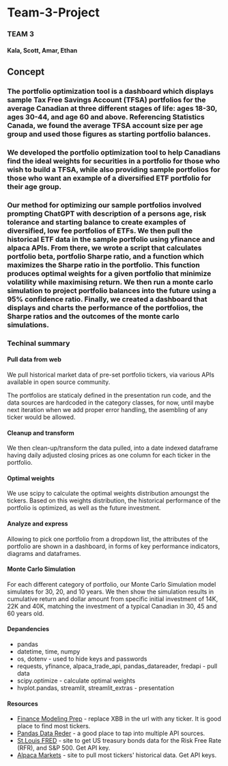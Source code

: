 # Team-3-Project

### TEAM 3
#### Kala, Scott, Amar, Ethan
## Concept
### The portfolio optimization tool is a dashboard which displays sample Tax Free Savings Account (TFSA) portfolios for the average Canadian at three different stages of life: ages 18-30, ages 30-44, and age 60 and above. Referencing Statistics Canada, we found the average TFSA account size per age group and used those figures as starting portfolio balances. 
### We developed the portfolio optimization tool to help Canadians find the ideal weights for securities in a portfolio for those who wish to build a TFSA, while also providing sample portfolios for those who want an example of a diversified ETF portfolio for their age group.

### Our method for optimizing our sample portfolios involved prompting ChatGPT with description of a persons age, risk tolerance and starting balance to create examples of diversified, low fee portfolios of ETFs. We then pull the historical ETF data in the sample portfolio using yfinance and alpaca APIs. From there, we wrote a script that calculates portfolio beta, portfolio Sharpe ratio, and a function which maximizes the Sharpe ratio in the portfolio. This function produces optimal weights for a given portfolio that minimize volatility while maximising return. We then run a monte carlo simulation to project portfolio balances into the future using a 95% confidence ratio. Finally, we created a dashboard that displays and charts the performance of the portfolios, the Sharpe ratios and the outcomes of the monte carlo simulations. 
### Techinal summary

#### Pull data from web

We pull historical market data of pre-set portfolio tickers, via various APIs available in open source community. 

The portfolios are staticaly defined in the presentation run code, and the data sources are hardcoded in the category classes, for now, until maybe next iteration when we add proper error handling, the asembling of any ticker would be allowed.

#### Cleanup and transform

We then clean-up/transform the data pulled, into a date indexed dataframe having daily adjusted closing prices as one column for each ticker in the portfolio. 

#### Optimal weights

We use scipy to calculate the optimal weights distribution amoungst the tickers. Based on this weights distribution, the historical performance of the portfolio is optimized, as well as the future investment.

#### Analyze and express

Allowing to pick one portfolio from a dropdown list, the attributes of the portfolio are shown in a dashboard, in forms of key performance indicators, diagrams and dataframes.

#### Monte Carlo Simulation

For each different category of portfolio, our Monte Carlo Simulation model simulates for 30, 20, and 10 years. We then show the simulation results in cumulative return and dollar amount from specific initial investment of 14K, 22K and 40K, matching the investment of a typical Canadian in 30, 45 and 60 years old.

#### Depandencies

* pandas
* datetime, time, numpy
* os, dotenv - used to hide keys and passwords
* requests, yfinance, alpaca_trade_api, pandas_datareader, fredapi - pull data
* scipy.optimize - calculate optimal weights
* hvplot.pandas, streamlit, streamlit_extras - presentation

#### Resources

* [Finance Modeling Prep](https://site.financialmodelingprep.com/financial-summary/XBB) - replace XBB in the url with any ticker. It is good place to find most tickers.
* [Pandas Data Reder](https://pandas-datareader.readthedocs.io/en/latest/remote_data.html#remote-data-alphavantage) - a good place to tap into multiple API sources.
* [St.Louis FRED](https://fred.stlouisfed.org/categories/115?cid=115&et=&pageID=1&t=) - site to get US treasury bonds data for the Risk Free Rate (RFR), and S&P 500. Get API key.
* [Alpaca Markets](https://app.alpaca.markets) - site to pull most tickers' historical data. Get API keys.
